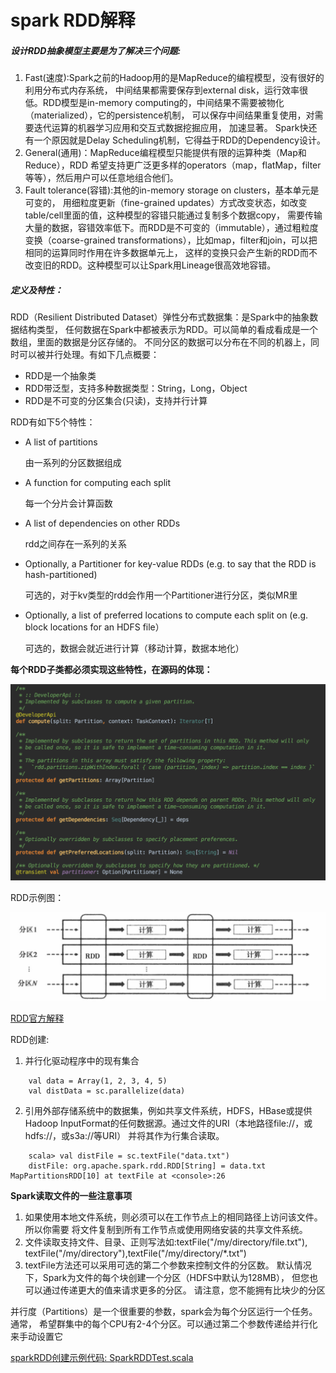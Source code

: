 # spark RDD解释
##### 设计RDD抽象模型主要是为了解决三个问题:
1. Fast(速度):Spark之前的Hadoop用的是MapReduce的编程模型，没有很好的利用分布式内存系统，
   中间结果都需要保存到external disk，运行效率很低。RDD模型是in-memory
   computing的，中间结果不需要被物化（materialized），它的persistence机制，
   可以保存中间结果重复使用，对需要迭代运算的机器学习应用和交互式数据挖掘应用，
   加速显著。 Spark快还有一个原因就是Delay Scheduling机制，它得益于RDD的Dependency设计。
2. General(通用)：MapReduce编程模型只能提供有限的运算种类（Map和Reduce），RDD 
   希望支持更广泛更多样的operators（map，flatMap，filter等等），然后用户可以任意地组合他们。
3. Fault tolerance(容错):其他的in-memory storage on
   clusters，基本单元是可变的， 用细粒度更新（fine-grained
   updates）方式改变状态，如改变table/cell里面的值，这种模型的容错只能通过复制多个数据copy，
   需要传输大量的数据，容错效率低下。而RDD是不可变的（immutable），通过粗粒度变换（coarse-grained
   transformations），比如map，filter和join，可以把相同的运算同时作用在许多数据单元上，
   这样的变换只会产生新的RDD而不改变旧的RDD。这种模型可以让Spark用Lineage很高效地容错。

##### 定义及特性：
 RDD（Resilient Distributed Dataset）弹性分布式数据集：是Spark中的抽象数据结构类型，
任何数据在Spark中都被表示为RDD。可以简单的看成看成是一个数组，里面的数据是分区存储的。
不同分区的数据可以分布在不同的机器上，同时可以被并行处理。有如下几点概要：
- RDD是一个抽象类
- RDD带泛型，支持多种数据类型：String，Long，Object
- RDD是不可变的分区集合(只读)，支持并行计算

RDD有如下5个特性：
* A list of partitions

  由一系列的分区数据组成
* A function for computing each split

  每一个分片会计算函数
* A list of dependencies on other RDDs

  rdd之间存在一系列的关系
* Optionally, a Partitioner for key-value RDDs 
    (e.g. to say that the RDD is hash-partitioned)
    
    可选的，对于kv类型的rdd会作用一个Partitioner进行分区，类似MR里
* Optionally, a list of preferred locations to compute each split on 
   (e.g. block locations for an HDFS file）
   
   可选的，数据会就近进行计算（移动计算，数据本地化） 
   
**每个RDD子类都必须实现这些特性，在源码的体现：** 

![RDD特性](images/RDD特性.png)

RDD示例图： 

![RDD示例](images/RDD.png)

[RDD官方解释](http://spark.apache.org/docs/latest/rdd-programming-guide.html#resilient-distributed-datasets-rdds)

RDD创建:
1. 并行化驱动程序中的现有集合 
``` 
    val data = Array(1, 2, 3, 4, 5) 
    val distData = sc.parallelize(data)
```
2. 引用外部存储系统中的数据集，例如共享文件系统，HDFS，HBase或提供Hadoop
   InputFormat的任何数据源。通过文件的URI（本地路径file://，或hdfs://，或s3a://等URI）
   并将其作为行集合读取。
```
    scala> val distFile = sc.textFile("data.txt")
    distFile: org.apache.spark.rdd.RDD[String] = data.txt MapPartitionsRDD[10] at textFile at <console>:26
```
**Spark读取文件的一些注意事项**
1. 如果使用本地文件系统，则必须可以在工作节点上的相同路径上访问该文件。所以你需要 
   将文件复制到所有工作节点或使用网络安装的共享文件系统。
2. 文件读取支持文件、目录、正则写法如:textFile("/my/directory/file.txt"),
   textFile("/my/directory"),textFile("/my/directory/*.txt")
3. textFile方法还可以采用可选的第二个参数来控制文件的分区数。
   默认情况下，Spark为文件的每个块创建一个分区（HDFS中默认为128MB），
   但您也可以通过传递更大的值来请求更多的分区。 请注意，您不能拥有比块少的分区
   
并行度（Partitions）是一个很重要的参数，spark会为每个分区运行一个任务。通常，
希望群集中的每个CPU有2-4个分区。可以通过第二个参数传递给并行化来手动设置它

[sparkRDD创建示例代码: SparkRDDTest.scala](../src/main/scala/org/spark/notes/SparkRDDTest.scala)



 
